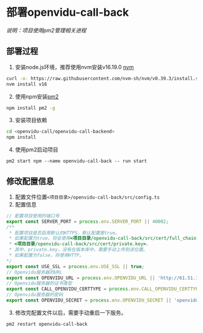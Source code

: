# __部署openvidu-call-back__

_说明：项目使用pm2管理相关进程_

## __部署过程__

1. 安装node.js环境，推荐使用nvm安装v16.19.0 [nvm](https://github.com/nvm-sh/nvm/blob/master/README.md)
```bash
curl -o- https://raw.githubusercontent.com/nvm-sh/nvm/v0.39.3/install.sh | bash
nvm install v16
```

2. 使用npm安装[pm2](https://pm2.keymetrics.io/)
```bash
npm install pm2 -g
```

3. 安装项目依赖
```bash
cd <openvidu-call/openvidu-call-backend>
npm install
```

4. 使用pm2启动项目  
```
pm2 start npm --name openvidu-call-back -- run start
```

## __修改配置信息__

1. 配置文件位置`<项目目录>/openvidu-call-back/src/config.ts`
2. 配置信息
```javascript
// 配置项目使用的端口号
export const SERVER_PORT = process.env.SERVER_PORT || 40002;
/**
 * 配置项目是否启用默认的HTTPS，默认配置是true。
 * 如果配置为true，将会使用<项目目录/openvidu-call-back/src/cert/full_chain.pem>和
 * <项目目录/openvidu-call-back/src/cert/private.key>。
 * 其中，private.key，没有在版本库中，需要手动上传到该位置。
 * 如果配置为false，将使用HTTP。
*/ 
export const USE_SSL = process.env.USE_SSL || true;
// Openvidu服务器的URL
export const OPENVIDU_URL = process.env.OPENVIDU_URL || 'http://61.51.178.38:40043'
// Openvidu服务器的证书类型
export const CALL_OPENVIDU_CERTTYPE = process.env.CALL_OPENVIDU_CERTTYPE || 'owncert';
// Openvidu服务器的密码
export const OPENVIDU_SECRET = process.env.OPENVIDU_SECRET || 'openvidu';

```

3. 修改完配置文件以后，需要手动重启一下服务。 
```
pm2 restart openvidu-call-back
```